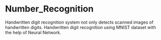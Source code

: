 # Number_Recognition
Handwritten digit recognition system not only detects scanned images of handwritten digits. Handwritten digit recognition using MNIST dataset with the help of Neural Network.
